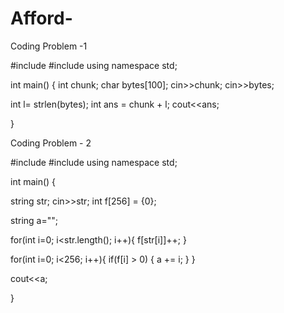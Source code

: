 # Afford-
Coding Problem -1

#include<iostream>
#include<cstring>
  using namespace std;
  
  int main() {
  int chunk;
  char bytes[100];
  cin>>chunk;
  cin>>bytes;
  
  int l= strlen(bytes);
  int ans = chunk + l;
  cout<<ans;
  
  }
  
  
  
  
Coding Problem - 2
  
#include<iostream>
#include<cstring>
using namespace std;
  


int main() {
  
  string str;
  cin>>str;
  int f[256] = {0};
  
  string a="";
  
  for(int i=0; i<str.length(); i++){
      f[str[i]]++;
  }
  
  for(int i=0; i<256; i++){
      if(f[i] > 0)
      {
         a += i;
      }
  }
  
  
  cout<<a;

}
  
